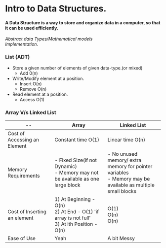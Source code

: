 # Intro to Data Structures.

#### A Data Structure is a way to store and organize data in a computer, so that it can be used efficiently.
_Abstract data Types/Mathematical models_<br>
_Implementation._
  
### List (ADT)
 - Store a given number of elements of given data-type.(or mixed)
   - Add 0(n)
 - Write/Modify element at a position.
   - Insert O(n)
   - Remove O(n)
 - Read element at a position.
   - Access O(1)
   
### Array V/s Linked List   
 |--|Array|Linked List|
 |-----|----|-----|
 | Cost of Accessing an Element| Constant time O(1)|Linear time O(n)| 
 | Memory Requirements| - Fixed Size(if not Dynamic)<br> - Memory may not be available as one large block| - No unused memory/ extra memory for pointer variables<br> - Memory may be available as multiple small blocks|
 |Cost of Inserting an element|1) At Beginning - O(n) <br> 2) At End - O(1) 'if array is not full' <br> 3) At ith Position - O(n) |O(1) <br> O(n) <br> O(n)|
 |Ease of Use| Yeah| A bit Messy|
 
 
